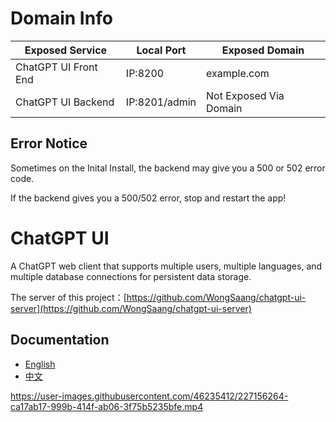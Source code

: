 # Domain Info

| Exposed Service      | Local Port | Exposed Domain      |
|----------------------|------------|---------------------|
| ChatGPT UI Front End | IP:8200    | example.com         |
| ChatGPT UI Backend   | IP:8201/admin    | Not Exposed Via Domain|

## Error Notice

Sometimes on the Inital Install, the backend may give you a 500 or 502 error code.

If the backend gives you a 500/502 error, stop and restart the app!

# ChatGPT UI

A ChatGPT web client that supports multiple users, multiple languages, and multiple database connections for persistent data storage.

The server of this project：[https://github.com/WongSaang/chatgpt-ui-server](https://github.com/WongSaang/chatgpt-ui-server)

## Documentation
- [English](https://wongsaang.github.io/chatgpt-ui/)
- [中文](https://wongsaang.github.io/chatgpt-ui/zh/)


https://user-images.githubusercontent.com/46235412/227156264-ca17ab17-999b-414f-ab06-3f75b5235bfe.mp4
